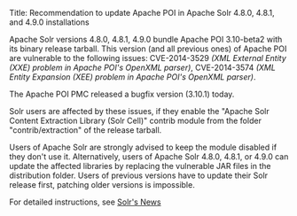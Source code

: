 Title: Recommendation to update Apache POI in Apache Solr 4.8.0, 4.8.1, and 4.9.0 installations

Apache Solr versions 4.8.0, 4.8.1, 4.9.0 bundle Apache POI 3.10-beta2 with its binary release tarball.
This version (and all previous ones) of Apache POI are vulnerable to the following issues:
CVE-2014-3529 *(XML External Entity (XXE) problem in Apache POI's OpenXML parser)*,
CVE-2014-3574 *(XML Entity Expansion (XEE) problem in Apache POI's OpenXML parser)*.

The Apache POI PMC released a bugfix version (3.10.1) today.

Solr users are affected by these issues, if they enable the "Apache Solr Content Extraction Library (Solr Cell)"
contrib module from the folder "contrib/extraction" of the release tarball.

Users of Apache Solr are strongly advised to keep the module disabled if they don't use it.
Alternatively, users of Apache Solr 4.8.0, 4.8.1, or 4.9.0 can update the affected libraries by
replacing the vulnerable JAR files in the distribution folder. Users of previous versions have
to update their Solr release first, patching older versions is impossible.

For detailed instructions, see [Solr's News](/solr/solrnews.html#18-august-2014-recommendation-to-update-apache-poi-in-apache-solr-480-481-and-490-installations)

